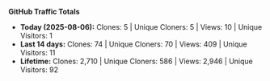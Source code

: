 
**GitHub Traffic Totals**

- **Today (2025-08-06):** Clones: 5 | Unique Cloners: 5 | Views: 10 | Unique Visitors: 1
- **Last 14 days:** Clones: 74 | Unique Cloners: 70 | Views: 409 | Unique Visitors: 11
- **Lifetime:** Clones: 2,710 | Unique Cloners: 586 | Views: 2,946 | Unique Visitors: 92
